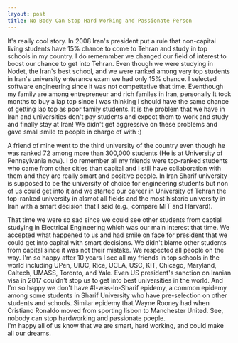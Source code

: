 ```yaml
---
layout: post
title: No Body Can Stop Hard Working and Passionate Person
---
```


It's really cool story. In 2008 Iran's president put a rule that non-capital living students have 15% chance to come to Tehran and study in top schools in my country. 
I do rememmber we changed our field of interest to boost our chance to get into Tehran. Even though we were studying in Nodet, the Iran's best school, and we were ranked among very top students in Iran's university enterance exam we had only 15% chance. 
I selected software engineering since it was not compettetive that time. Eventhough my family are among entrepreneur and rich familes in Iran, personally It took months to buy a lap top since I was thinking I should have the same chance of getting lap top as poor family students. It is the problem that we have in Iran and universities don't pay students and expect them to work and study and finally stay at Iran! We didn't get aggressive on these problems and gave small smile to people in charge of with :)

A friend of mine went to the third university of the country even though he was ranked 72 among more than 300,000 students (He is at University of Pennsylvania now). 
I do remember all my friends were top-ranked students who came from other cities than capital and I still have collaboration with them and they are really smart and positive people.
In Iran Sharif university is supposed to be the university of choice for engineering students but non of us could get into it and we started our career in University of Tehran the top-ranked university in alsmot all fields and the most historic university in Iran with a smart decision that I said (e.g., compare MIT and Harvard).

That time we were so sad since we could see other students from captial studying in Electrical Engineering which was our main interest that time. 
We accepted what happened to us and had smile on face for president that we could get into capital with smart decisions. We didn't blame other students from capital since it was not their mistake. We respected all people on the way. 
I'm so happy after 10 years I see all my friends in top schools in the world including UPen, UIUC, Rice, UCLA, USC, KIT, Chicago, Maryland, Caltech, UMASS, Toronto, and Yale.
Even US president's sanction on Iranian visa in 2017 couldn't stop us to get into best universities in the world.
And I'm so happy we don't have #I-was-In-Sharif epidemy, a common epidemy among some students in Sharif University who have pre-selection on other students and schools.
Similar epidemy that Wayne Rooney had when Cristiano Ronaldo moved from sporting lisbon to Manchester United. See, nobody can stop hardworking and passionate poeple.  
I'm happy all of us know that we are smart, hard working, and could make all our dreams. 
